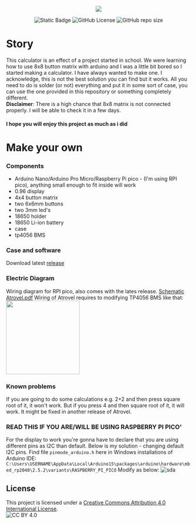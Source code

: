<p align="center">
  <img src="https://github.com/A-N-Ulab/ATROVEL-arduino_calculator/assets/131162335/ae3fdf00-2a4e-4214-85f3-08daa32d2aa6">
</p>
<p align="center">
  <img alt="Static Badge" src="https://img.shields.io/badge/ANUlab-Atrovel-blue">
  <img alt="GitHub License" src="https://img.shields.io/github/license/A-N-Ulab/ATROVEL-arduino_calculator">
  <img alt="GitHub repo size" src="https://img.shields.io/github/repo-size/A-N-Ulab/ATROVEL-arduino_calculator">
</p>

# Story
This calculator is an effect of a project started in school. We were learning how to use 8x8 button matrix with arduino and I was a little bit bored so I started making a calculator. I have always wanted to make one. I acknowledge, this is not the best solution you can find but it works. All you need to do is solder (or not) everything and put it in some sort of case, you can use the one provided in this repository or something completely different.   
**Disclaimer**: There is a high chance that 8x8 matrix is not connected properly. I will be able to check it in a few days.   

#### I hope you will enjoy this project as much as i did

# Make your own
### Components
* Arduino Nano/Arduino Pro Micro/Raspberry Pi pico - (I'm using RPI pico), anything small enough to fit inside will work
* 0.96 display
* 4x4 button matrix
* two 6x6mm buttons
* two 3mm led's
* 18650 holder
* 18650 Li-ion battery
* case
* tp4056 BMS

### Case and software
Download latest [release](https://github.com/A-N-Ulab/ATROVEL-arduino_calculator/releases/latest)

### Electric Diagram
Wiring diagram for RPI pico, also comes with the lates release.
[Schematic Atrovel.pdf](https://github.com/A-N-Ulab/ATROVEL-arduino_calculator/files/13798303/Schematic.Atrovel.pdf)
Wiring of Atrovel requires to modifying TP4056 BMS like that:  
<img width="200" src="https://github.com/A-N-Ulab/ATROVEL-arduino_calculator/assets/131162335/d48bbf6a-5378-418c-9f0d-4324b425b3f6">


### Known problems
If you are going to do some calculations e.g. 2+2 and then press square root of it, it won't work. But if you press 4 and then square root of it, it will work. It might be fixed in another release of Atrovel.

### **READ THIS IF YOU ARE/WILL BE USING RASPBERRY PI PICO**'
For the display to work you're gonna have to declare that you are using different pins as I2C than default. Below is my solution - changing default I2C pins.
Find file ```pinmode_arduino.h``` here in Windows installations of Arduino IDE:
```C:\Users\USERNAME\AppData\Local\Arduino15\packages\arduino\hardware\mbed_rp2040\2.5.2\variants\RASPBERRY_PI_PICO```
Modify as below:
![sda](https://github.com/A-N-Ulab/ATROVEL-arduino_calculator/assets/131162335/0a93c4d0-0f1c-4c15-99ae-a7676c97000a)

## License
This project is licensed under a [Creative Commons Attribution 4.0 International License](http://creativecommons.org/licenses/by/4.0/).  
![CC BY 4.0](https://i.creativecommons.org/l/by/4.0/88x31.png)


